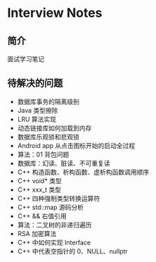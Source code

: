 # Interview Notes
## 简介
面试学习笔记

## 待解决的问题
* 数据库事务的隔离级别
* Java 类型擦除
* LRU 算法实现
* 动态链接库如何加载到内存
* 数据库乐观锁和悲观锁
* Android app 从点击图标开始的启动全过程
* 算法：01 背包问题
* 数据库：幻读、脏读、不可重复读
* C++ 构造函数、析构函数、虚析构函数调用顺序
* C++ void* 类型
* C++ xxx_t 类型
* C++ 四种强制类型转换运算符
* C++ std::map 源码分析
* C++ && 右值引用
* 算法：二叉树的非递归遍历
* RSA 加密算法
* C++ 中如何实现 Interface
* C++ 中代表空指针的 0、NULL、nullptr